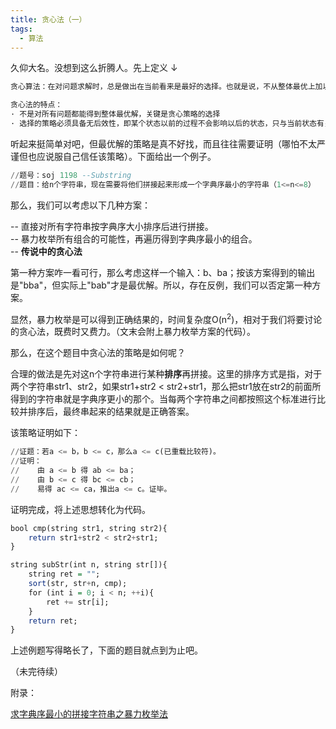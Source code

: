 ```yaml
---
title: 贪心法（一）
tags:
  - 算法
---
```


久仰大名。没想到这么折腾人。先上定义 ↓

```haskell
贪心算法：在对问题求解时，总是做出在当前看来是最好的选择。也就是说，不从整体最优上加以考虑，他所做出的是在某种意义上的局部最优解。

贪心法的特点：
· 不是对所有问题都能得到整体最优解，关键是贪心策略的选择
· 选择的策略必须具备无后效性，即某个状态以前的过程不会影响以后的状态，只与当前状态有关。
```

听起来挺简单对吧，但最优解的策略是真不好找，而且往往需要证明（哪怕不太严谨但也应说服自己信任该策略）。下面给出一个例子。

```haskell
//题号：soj 1198 --Substring
//题目：给n个字符串，现在需要将他们拼接起来形成一个字典序最小的字符串（1<=n<=8）
```

那么，我们可以考虑以下几种方案：

-- 直接对所有字符串按字典序大小排序后进行拼接。</br>
-- 暴力枚举所有组合的可能性，再遍历得到字典序最小的组合。</br>
-- <b>传说中的贪心法</b>

第一种方案咋一看可行，那么考虑这样一个输入：b、ba；按该方案得到的输出是"bba"，但实际上"bab"才是最优解。所以，存在反例，我们可以否定第一种方案。

显然，暴力枚举是可以得到正确结果的，时间复杂度O(n<sup>2</sup>)，相对于我们将要讨论的贪心法，既费时又费力。（文末会附上暴力枚举方案的代码）。

那么，在这个题目中贪心法的策略是如何呢？

合理的做法是先对这n个字符串进行某种<b>排序</b>再拼接。这里的排序方式是指，对于两个字符串str1、str2，如果str1+str2 < str2+str1，那么把str1放在str2的前面所得到的字符串就是字典序更小的那个。当每两个字符串之间都按照这个标准进行比较并排序后，最终串起来的结果就是正确答案。

该策略证明如下：
```haskell
//证题：若a <= b，b <= c，那么a <= c(已重载比较符)。
//证明：
//    由 a <= b 得 ab <= ba； 
//    由 b <= c 得 bc <= cb；
//    易得 ac <= ca，推出a <= c。证毕。
```

证明完成，将上述思想转化为代码。
```haskell
bool cmp(string str1, string str2){
	return str1+str2 < str2+str1;
}

string subStr(int n, string str[]){
	string ret = "";
	sort(str, str+n, cmp);
	for (int i = 0; i < n; ++i){
		ret += str[i];
	}
	return ret;
}
```

上述例题写得略长了，下面的题目就点到为止吧。

（未完待续）

附录：

[求字典序最小的拼接字符串之暴力枚举法](https://blog.csdn.net/weixin_43864929/article/details/105039150)
